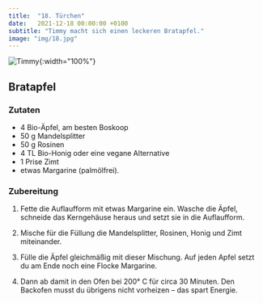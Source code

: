 ```yaml
---
title:  "18. Türchen"
date:   2021-12-18 00:00:00 +0100
subtitle: "Timmy macht sich einen leckeren Bratapfel."
image: "img/18.jpg"
---
```


![Timmy](../img/18.jpg){:width="100%"}

## Bratapfel

### Zutaten
* 4 Bio-Äpfel, am besten Boskoop
* 50 g Mandelsplitter
* 50 g Rosinen
* 4 TL Bio-Honig oder eine vegane Alternative
* 1 Prise Zimt
* etwas Margarine (palmölfrei).

### Zubereitung
1. Fette die Auflaufform mit etwas Margarine ein.
Wasche die Äpfel, schneide das Kerngehäuse heraus und setzt sie in die Auflaufform.

2. Mische für die Füllung die Mandelsplitter, Rosinen, Honig und Zimt miteinander.

3. Fülle die Äpfel gleichmäßig mit dieser Mischung.
Auf jeden Apfel setzt du am Ende noch eine Flocke Margarine.

4. Dann ab damit in den Ofen bei 200° C für circa 30 Minuten. Den Backofen musst du übrigens nicht vorheizen – das spart Energie.